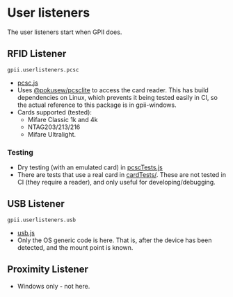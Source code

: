 # User listeners

The user listeners start when GPII does.

## RFID Listener

`gpii.userlisteners.pcsc`

* [pcsc.js](src/pcsc.js)
* Uses [@pokusew/pcsclite](https://www.npmjs.com/package/@pokusew/pcsclite) to access the card reader.
  This has build dependencies on Linux, which prevents it being tested easily in CI, so the actual reference to this package is in gpii-windows.
* Cards supported (tested):
  * Mifare Classic 1k and 4k
  * NTAG203/213/216
  * Mifare Ultralight.

### Testing

* Dry testing (with an emulated card) in [pcscTests.js](test/pcscTests.js)
* There are tests that use a real card in [cardTests/](test/cardTests). These are not tested in CI (they require a
reader), and only useful for developing/debugging.


## USB Listener

`gpii.userlisteners.usb`

* [usb.js](src/usb.js)
* Only the OS generic code is here. That is, after the device has been detected, and the mount point is known.


## Proximity Listener

* Windows only - not here.
